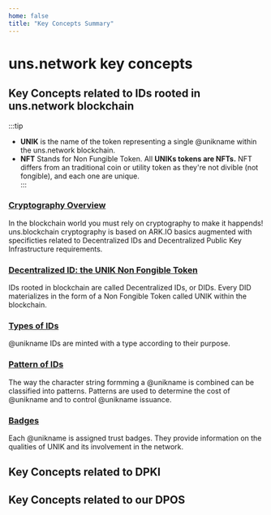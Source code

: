 ```yaml
---
home: false
title: "Key Concepts Summary"
---
```


# uns.network key concepts

## Key Concepts related to IDs rooted in uns.network blockchain

:::tip
- **UNIK** is the name of the token representing a single @unikname within the uns.network blockchain.  
- **NFT** Stands for Non Fungible Token. All **UNIKs tokens are NFTs.** NFT differs from an traditional coin or utility token as they're not divible (not fongible), and each one are unique.  
:::

### [Cryptography Overview](/uns-network-key-concepts/cryptography-overview)

In the blockchain world you must rely on cryptography to make it happends! uns.blockchain cryptography is based on ARK.IO basics augmented with specificties related to Decentralized IDs and Decentralized Public Key Infrastructure requirements.

### [Decentralized ID: the UNIK Non Fongible Token](/uns-network-key-concepts/nft-unik-did)

IDs rooted in <uns/> blockchain are called Decentralized IDs, or DIDs. Every DID materializes in the form of a Non Fongible Token called UNIK within the <uns/> blockchain. 

### [Types of IDs](/uns-network-key-concepts/unik-type)

@unikname IDs are minted with a type according to their purpose.

### [Pattern of IDs](/uns-network-key-concepts/unik-pattern)

The way the character string formming a @unikname is combined can be classified into patterns. Patterns are used to determine the cost of @unikname and to control @unikname issuance.

### [Badges](/uns-network-key-concepts/unik-badge)

Each @unikname is assigned trust badges. They provide information on the qualities of UNIK and its involvement in the network.

## Key Concepts related to DPKI

## Key Concepts related to our DPOS

